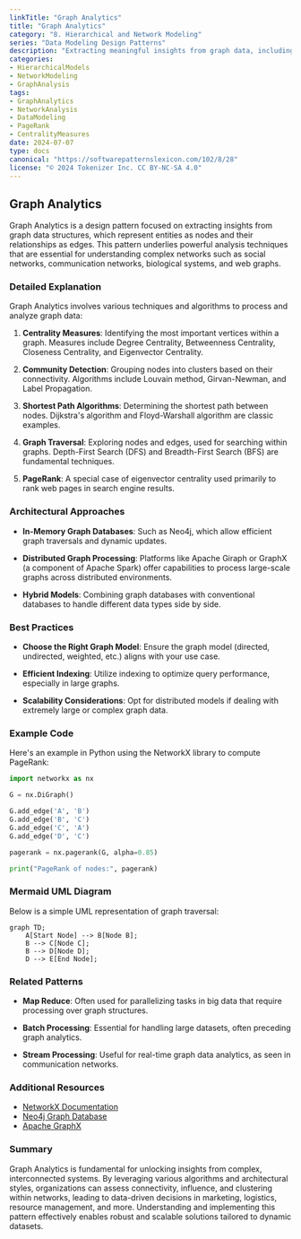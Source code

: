 ```yaml
---
linkTitle: "Graph Analytics"
title: "Graph Analytics"
category: "8. Hierarchical and Network Modeling"
series: "Data Modeling Design Patterns"
description: "Extracting meaningful insights from graph data, including metrics like centrality and clustering coefficients. This pattern is essential for analyzing complex networks and deriving actionable intelligence through various algorithms."
categories:
- HierarchicalModels
- NetworkModeling
- GraphAnalysis
tags:
- GraphAnalytics
- NetworkAnalysis
- DataModeling
- PageRank
- CentralityMeasures
date: 2024-07-07
type: docs
canonical: "https://softwarepatternslexicon.com/102/8/28"
license: "© 2024 Tokenizer Inc. CC BY-NC-SA 4.0"
---
```


## Graph Analytics

Graph Analytics is a design pattern focused on extracting insights from graph data structures, which represent entities as nodes and their relationships as edges. This pattern underlies powerful analysis techniques that are essential for understanding complex networks such as social networks, communication networks, biological systems, and web graphs.

### Detailed Explanation

Graph Analytics involves various techniques and algorithms to process and analyze graph data:

1. **Centrality Measures**: Identifying the most important vertices within a graph. Measures include Degree Centrality, Betweenness Centrality, Closeness Centrality, and Eigenvector Centrality.
   
2. **Community Detection**: Grouping nodes into clusters based on their connectivity. Algorithms include Louvain method, Girvan-Newman, and Label Propagation.
   
3. **Shortest Path Algorithms**: Determining the shortest path between nodes. Dijkstra's algorithm and Floyd-Warshall algorithm are classic examples.

4. **Graph Traversal**: Exploring nodes and edges, used for searching within graphs. Depth-First Search (DFS) and Breadth-First Search (BFS) are fundamental techniques.

5. **PageRank**: A special case of eigenvector centrality used primarily to rank web pages in search engine results.

### Architectural Approaches

- **In-Memory Graph Databases**: Such as Neo4j, which allow efficient graph traversals and dynamic updates.
  
- **Distributed Graph Processing**: Platforms like Apache Giraph or GraphX (a component of Apache Spark) offer capabilities to process large-scale graphs across distributed environments.

- **Hybrid Models**: Combining graph databases with conventional databases to handle different data types side by side.

### Best Practices

- **Choose the Right Graph Model**: Ensure the graph model (directed, undirected, weighted, etc.) aligns with your use case.
  
- **Efficient Indexing**: Utilize indexing to optimize query performance, especially in large graphs.

- **Scalability Considerations**: Opt for distributed models if dealing with extremely large or complex graph data.

### Example Code

Here's an example in Python using the NetworkX library to compute PageRank:

```python
import networkx as nx

G = nx.DiGraph()

G.add_edge('A', 'B')
G.add_edge('B', 'C')
G.add_edge('C', 'A')
G.add_edge('D', 'C')

pagerank = nx.pagerank(G, alpha=0.85)

print("PageRank of nodes:", pagerank)
```

### Mermaid UML Diagram

Below is a simple UML representation of graph traversal:

```mermaid
graph TD;
    A[Start Node] --> B[Node B];
    B --> C[Node C];
    B --> D[Node D];
    D --> E[End Node];
```

### Related Patterns

- **Map Reduce**: Often used for parallelizing tasks in big data that require processing over graph structures.
  
- **Batch Processing**: Essential for handling large datasets, often preceding graph analytics.

- **Stream Processing**: Useful for real-time graph data analytics, as seen in communication networks.

### Additional Resources

- [NetworkX Documentation](https://networkx.github.io/documentation/stable/)
- [Neo4j Graph Database](https://neo4j.com/)
- [Apache GraphX](https://spark.apache.org/graphx/)

### Summary

Graph Analytics is fundamental for unlocking insights from complex, interconnected systems. By leveraging various algorithms and architectural styles, organizations can assess connectivity, influence, and clustering within networks, leading to data-driven decisions in marketing, logistics, resource management, and more. Understanding and implementing this pattern effectively enables robust and scalable solutions tailored to dynamic datasets.
